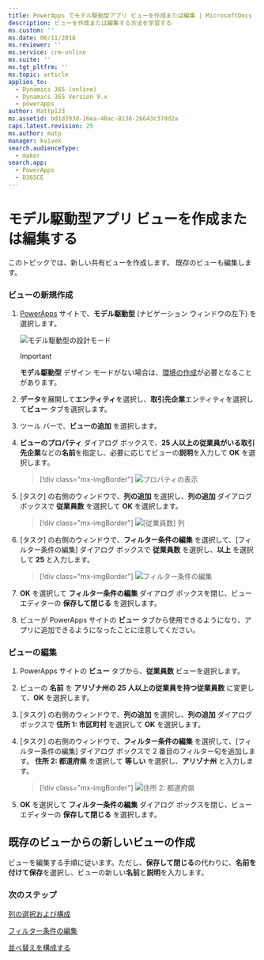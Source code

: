```yaml
---
title: PowerApps でモデル駆動型アプリ ビューを作成または編集 | MicrosoftDocs
description: ビューを作成または編集する方法を学習する
ms.custom: ''
ms.date: 06/11/2018
ms.reviewer: ''
ms.service: crm-online
ms.suite: ''
ms.tgt_pltfrm: ''
ms.topic: article
applies_to:
  - Dynamics 365 (online)
  - Dynamics 365 Version 9.x
  - powerapps
author: Mattp123
ms.assetid: bd1d393d-16ea-40ac-8136-26643c37dd2a
caps.latest.revision: 25
ms.author: matp
manager: kvivek
search.audienceType:
  - maker
search.app:
  - PowerApps
  - D365CE
---
```

# <a name="create-or-edit-a-model-driven-app-view"></a>モデル駆動型アプリ ビューを作成または編集する

<a name="BKMK_CreatingAndEditingViews"></a>   

 このトピックでは、新しい共有ビューを作成します。 既存のビューも編集します。  
  
### <a name="create-a-new-view"></a>ビューの新規作成  
  
1.  [PowerApps](https://web.powerapps.com/?utm_source=padocs&utm_medium=linkinadoc&utm_campaign=referralsfromdoc) サイトで、**モデル駆動型** (ナビゲーション ウィンドウの左下) を選択します。  

    ![モデル駆動型の設計モード](media/model-driven-switch.png)

    > [!IMPORTANT]
    > **モデル駆動型** デザイン モードがない場合は、[環境の作成](https://docs.microsoft.com/powerapps/administrator/create-environment)が必要となることがあります。 

2.  **データ**を展開して**エンティティ**を選択し、**取引先企業**エンティティを選択して**ビュー** タブを選択します。 

3.  ツール バーで、**ビューの追加** を選択します。  

4.  **ビューのプロパティ** ダイアログ ボックスで、**25 人以上の従業員がいる取引先企業**などの**名前**を指定し、必要に応じてビューの**説明**を入力して **OK** を選択します。

    > [!div class="mx-imgBorder"] 
    > ![プロパティの表示](media/view-properties.png)
  
5.  [タスク] の右側のウィンドウで、**列の追加** を選択し、**列の追加** ダイアログ ボックスで **従業員数** を選択して **OK** を選択します。  

    > [!div class="mx-imgBorder"] 
    > ![[従業員数] 列](media/column-no-employees.png)
  
6. [タスク] の右側のウィンドウで、**フィルター条件の編集** を選択して、[フィルター条件の編集] ダイアログ ボックスで **従業員数** を選択し、**以上** を選択して **25** と入力します。  

    > [!div class="mx-imgBorder"] 
    > ![フィルター条件の編集](media/edit-filter-criteria.png)

7.  **OK** を選択して **フィルター条件の編集** ダイアログ ボックスを閉じ、ビュー エディターの **保存して閉じる** を選択します。  
  
8.  ビューが PowerApps サイトの **ビュー** タブから使用できるようになり、アプリに追加できるようになったことに注意してください。
  
### <a name="edit-a-view"></a>ビューの編集  
  
1.  PowerApps サイトの **ビュー** タブから、**従業員数** ビューを選択します。
  
2.  ビューの **名前** を **アリゾナ州の 25 人以上の従業員を持つ従業員数** に変更して、**OK** を選択します。  

3.  [タスク] の右側のウィンドウで、**列の追加** を選択し、**列の追加** ダイアログ ボックスで **住所 1: 市区町村** を選択して **OK** を選択します。  

4. [タスク] の右側のウィンドウで、**フィルター条件の編集** を選択して、[フィルター条件の編集] ダイアログ ボックスで 2 番目のフィルター句を追加します。 **住所 2: 都道府県** を選択して **等しい** を選択し、**アリゾナ州** と入力します。 

    > [!div class="mx-imgBorder"] 
    > ![住所 2: 都道府県](media/column-address-2-state.png)

5. **OK** を選択して **フィルター条件の編集** ダイアログ ボックスを閉じ、ビュー エディターの **保存して閉じる** を選択します。  
  

## <a name="create-a-new-view-from-an-existing-view"></a>既存のビューからの新しいビューの作成  
 ビューを編集する手順に従います。ただし、**保存して閉じる**の代わりに、**名前を付けて保存**を選択し、ビューの新しい**名前**と**説明**を入力します。  
 
### <a name="next-steps"></a>次のステップ
[列の選択および構成](choose-and-configure-columns.md)  
  
[フィルター条件の編集](edit-filter-criteria.md)  
  
[並べ替えを構成する](configure-sorting.md)  
